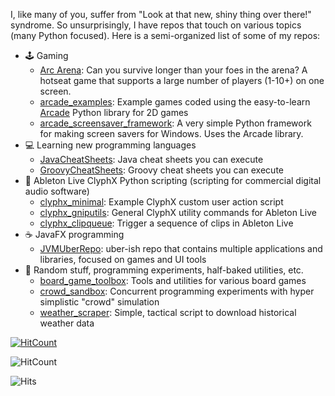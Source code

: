 I, like many of you, suffer from "Look at that new, shiny thing over there!" syndrome. 
So unsurprisingly, I have repos that touch on various topics (many Python focused).  Here is a semi-organized list
of some of my repos:

- :joystick: Gaming
  - [Arc Arena](https://github.com/SirGnip/arc_arena): Can you survive longer than your foes in the arena? A hotseat game that supports a large number of players (1-10+) on one screen.
  - [arcade_examples](https://github.com/SirGnip/arcade_examples): Example games coded using the easy-to-learn [Arcade](https://github.com/pythonarcade/arcade) Python library for 2D games
  - [arcade_screensaver_framework](https://github.com/SirGnip/arcade_screensaver_framework): A very simple Python framework for making screen savers for Windows. Uses the Arcade library.
- :computer: Learning new programming languages
  - [JavaCheatSheets](https://github.com/SirGnip/JavaCheatSheets): Java cheat sheets you can execute
  - [GroovyCheatSheets](https://github.com/SirGnip/GroovyCheatSheets): Groovy cheat sheets you can execute
- :musical_keyboard: Ableton Live ClyphX Python scripting (scripting for commercial digital audio software)
  - [clyphx_minimal](https://github.com/SirGnip/clyphx_minimal): Example ClyphX custom user action script
  - [clyphx_gniputils](https://github.com/SirGnip/clyphx_gniputils): General ClyphX utility commands for Ableton Live
  - [clyphx_clipqueue](https://github.com/SirGnip/clyphx_clipqueue): Trigger a sequence of clips in Ableton Live
- :coffee: JavaFX programming
  - [JVMUberRepo](https://github.com/SirGnip/JVMUberRepo): uber-ish repo that contains multiple applications and libraries, focused on games and UI tools
- :game_die: Random stuff, programming experiments, half-baked utilities, etc.
  - [board_game_toolbox](https://github.com/SirGnip/board_game_toolbox): Tools and utilities for various board games
  - [crowd_sandbox](https://github.com/SirGnip/crowd_sandbox): Concurrent programming experiments with hyper simplistic "crowd" simulation
  - [weather_scraper](https://github.com/SirGnip/weather_scraper): Simple, tactical script to download historical weather data

[![HitCount](http://hits.dwyl.com/SirGnip/SirGnip.svg)](http://hits.dwyl.com/SirGnip/SirGnip)

![HitCount](http://hits.dwyl.com/SirGnip/SirGnip.svg)

![Hits](https://hitcounter.pythonanywhere.com/count/tag.svg?url=https%3A%2F%2Fgithub.com%2FSirGnip)
